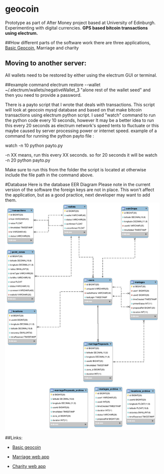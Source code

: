 # geocoin
Prototype as part of After Money project based at University of Edinburgh. Experimenting with digital currencies. **GPS based bitcoin transactions using electrum.**


##How different parts of the software work
there are three applications, [Basic Geocoin](##Links "Basic geocoin"), Marriage and charity

## Moving to another server:
All wallets need to be restored by either using the electrum GUI or terminal.

##example command
electrum restore --wallet ~/.electrum/wallets/negativeWallet_3 "alone rest of the wallet seed"
and then you need to provide a password.

There is a payto script that I wrote that deals with transactions. This script will look at geocoin mysql database and based on that make bitcoin transactions using electrum python script. I used "watch" command to run the python code every 10 seconds, however It may be a better idea to run this every 20 seconds as electrum network's speed tents to fluctuate or this maybe caused by server processing power or internet speed.
example of a command for running the python payto file :

watch -n 10 python payto.py

-n XX means, run this every XX seconds. so for 20 seconds it will be
watch -n 20 python payto.py

Make sure to run this from the folder the script is located at otherwise include the file path in the command above.




#Database
Here is the database EER Diagram
Please note in the current version of the software the foreign keys are not in place. This won't affect the application, but as a good practice, next developer may want to add them.
![EER Diagram](https://github.com/Mehrpouya/geocoin/blob/master/marriage%20database%20model.png)




##Links:
- [Basic geocoin](https://github.com/Mehrpouya/geocoin/tree/master/basicGeocoin "Basic geocoin")

- [Marriage web app](https://github.com/Mehrpouya/geocoin/tree/master/marriage "Marriage web app")
- [Charity web app](https://github.com/Mehrpouya/geocoin/tree/master/charity "Charity web app")
